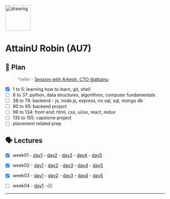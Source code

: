 
<img src="https://raw.githubusercontent.com/rahul-choudhary-au7/au7-lecture-notes/master/week04/img/c102e5_148b6c2dcb4a452597a8039cee2ef95d_mv2.png" alt="drawing" width="80"/>

# AttainU Robin (AU7)

## 🎯 Plan
> *refer - [Session with Arkesh, CTO @attainu](https://www.evernote.com/l/AboxkzVPUx0RfxO4tk4_go1VHgzmMv7uW78)

- [x] 1 to 5: learning how to learn, git, shell
- [ ] 6 to 37: python, data structures, algorithms, computer fundamentals
- [ ] 38 to 79: backend - js, node.js, express, no sql, sql, mongo db
- [ ] 80 to 95: backend project
- [ ] 96 to 134: front end: html, css, ui/ux, react, redux
- [ ] 135 to 155: capstone project
- [ ] placement related prep 

## 🗣 Lectures

- [x] week01 - [day1](https://www.evernote.com/l/Abo2iOQ1ArSvlkbB3oYs4iK2AE7J11538UU) - [day2](https://www.evernote.com/l/AboQFHrj3c5C3OC771S3kTmY1fxN4MStlI0) - [day3](https://www.evernote.com/l/Abp_67qfL9dOg6K--hJ40DMZeLhLhR8BTW0) - [day4](https://www.evernote.com/l/Abp-cXwfUiFgf1dmyHGPL8HOGah6OWGZZSA) - [day5](https://www.evernote.com/l/AbqDvkH1-Fj7L8G-ToU9S7LIX-fXLuJnqK8)

- [x] week02 - [day1](https://www.evernote.com/l/AbqbqYY8gFBFWljgrKMNvy1FL7QzGDXWdZA) - [day2](https://www.evernote.com/l/AbpbQwU2uGFFoZxPIa9pgfYeJFIJUeexN0o) - [day3](https://drive.google.com/open?id=1gRtettH89y6mepohtzvfbIsjWdc8rX-p) - [day4](https://github.com/rahul-choudhary-au7/au7-lecture-notes/blob/master/week02/lecture%209.md) - [day5](https://github.com/rahul-choudhary-au7/au7-lecture-notes/blob/master/week02/lecture10.md)

 - [x] week03 - [day1](https://github.com/rahul-choudhary-au7/au7-lecture-notes/blob/master/week03/day1.md) - [day2](https://github.com/rahul-choudhary-au7/au7-lecture-notes/blob/master/week03/day2.md) - [day3](https://github.com/rahul-choudhary-au7/au7-lecture-notes/blob/master/week03/day3.ipynb) - [day4](https://github.com/rahul-choudhary-au7/au7-lecture-notes/blob/master/week03/day4.ipynb) - [day5](https://github.com/rahul-choudhary-au7/au7-lecture-notes/blob/master/week03/day4.ipynb)

- [ ] week04 - [day1](https://github.com/rahul-choudhary-au7/au7-lecture-notes/blob/master/week04/day1.ipynb) 👈🏽

***
